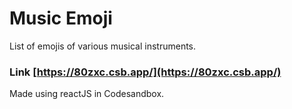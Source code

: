 # Music Emoji

List of emojis of various musical instruments.

### Link [https://80zxc.csb.app/](https://80zxc.csb.app/)

Made using reactJS in Codesandbox.
